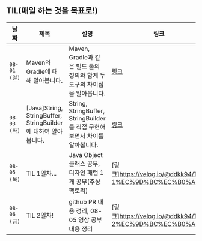 ## TIL(매일 하는 것을 목표로!)

|날짜|제목|설명|링크|
|---|---|---|---|
|`08-01 (일)`|Maven와 Gradle에 대해 알아봅니다.|Maven, Gradle과 같은 빌드 툴의 정의와 함게 두 도구의 차이점을 알아봅니다.|[링크](https://velog.io/@ddkk94/Maven-vs-Gradle-vs-Sbt)|
|`08-03 (화)`|[Java]String, StringBuffer, StringBuilder에 대하여 알아봅니다.|String, StringBuffer, StringBuilder를 직접 구현해보면서 차이를 알아봅니다.|[링크](https://velog.io/@ddkk94/JavaString%EC%9D%98-Literal-%EC%83%9D%EC%84%B1%EC%9D%98-%EB%AC%B8%EC%A0%9C%EC%A0%90)|
|`08-05 (목)`|TIL 1일차...|Java Object 클래스 공부, 디자인 패턴 1개 공부(추상 팩토리)|[링크]https://velog.io/@ddkk94/TIL-1%EC%9D%BC%EC%B0%A8|
|`08-06 (금)`|TIL 2일차!|github PR 내용 정리, 08-05 영상 공부 내용 정리|[링크]https://velog.io/@ddkk94/TIL-2%EC%9D%BC%EC%B0%A8|
